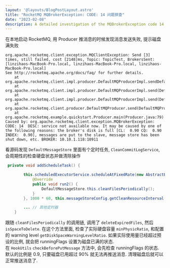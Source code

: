 ```yaml
---
layout: '@layouts/BlogPostLayout.astro'
title: "RocketMQ MQBrokerException: CODE: 14 问题排查"
date: "2023-02-08"
description: A detailed investigation of the MQBrokerException code 14 issue in RocketMQ, discussing the causes and solutions.
---
```


在本地启动 RocketMQ, 用 Producer 推消息的时候发现消息发送失败, 提示磁盘满失败
```
org.apache.rocketmq.client.exception.MQClientException: Send [3] times, still failed, cost [2148]ms, Topic: TopicTest, BrokersSent: [linzihaos-MacBook-Pro.local, linzihaos-MacBook-Pro.local, linzihaos-MacBook-Pro.local]
See http://rocketmq.apache.org/docs/faq/ for further details.
	at org.apache.rocketmq.client.impl.producer.DefaultMQProducerImpl.sendDefaultImpl(DefaultMQProducerImpl.java:715)
	at org.apache.rocketmq.client.impl.producer.DefaultMQProducerImpl.send(DefaultMQProducerImpl.java:1426)
	at org.apache.rocketmq.client.impl.producer.DefaultMQProducerImpl.send(DefaultMQProducerImpl.java:1369)
	at org.apache.rocketmq.client.producer.DefaultMQProducer.send(DefaultMQProducer.java:351)
	at org.apache.rocketmq.example.quickstart.Producer.main(Producer.java:79)
Caused by: org.apache.rocketmq.client.exception.MQBrokerException: CODE: 14  DESC: service not available now. It may be caused by one of the following reasons: the broker's disk is full [CL:  0.90 CQ:  0.90 INDEX:  0.90], messages are put to the slave, message store has been shut down, etc. BROKER: 10.10.1.118:10911
```

看源码发现 `DefaultMessageStore` 里面有个定时任务, `CleanCommitLogService`, 会周期性的检查硬盘状态并做清除操作

```java
 private void addScheduleTask() {

        this.scheduledExecutorService.scheduleAtFixedRate(new AbstractBrokerRunnable(this.getBrokerIdentity()) {
            @Override
            public void run2() {
                DefaultMessageStore.this.cleanFilesPeriodically();
            }
        }, 1000 * 60, this.messageStoreConfig.getCleanResourceInterval(), TimeUnit.MILLISECONDS);

        ... // 其他定时器
    }
```

跟随 `cleanFilesPeriodically` 的调用链, 调用了 `deleteExpiredFiles`, 然后 `isSpaceToDelete`. 在这个方法里面, 检查了实际硬盘容量 `minPhysicRatio`, 和配置的 warning level `getDiskSpaceWarningLevelRatio`. 如果实际使用量已经超过预设的比例, 就会把 runningFlags 设置为磁盘已满的状态.  
在 `HookUtils` `checkBeforePutMessage` 方法中, 会先检查 runningFlags 的状态.  
默认的比例是 0.9, 只要磁盘已用超过 90% 就无法再推送消息. 清理磁盘后就可以正常推送消息了.
